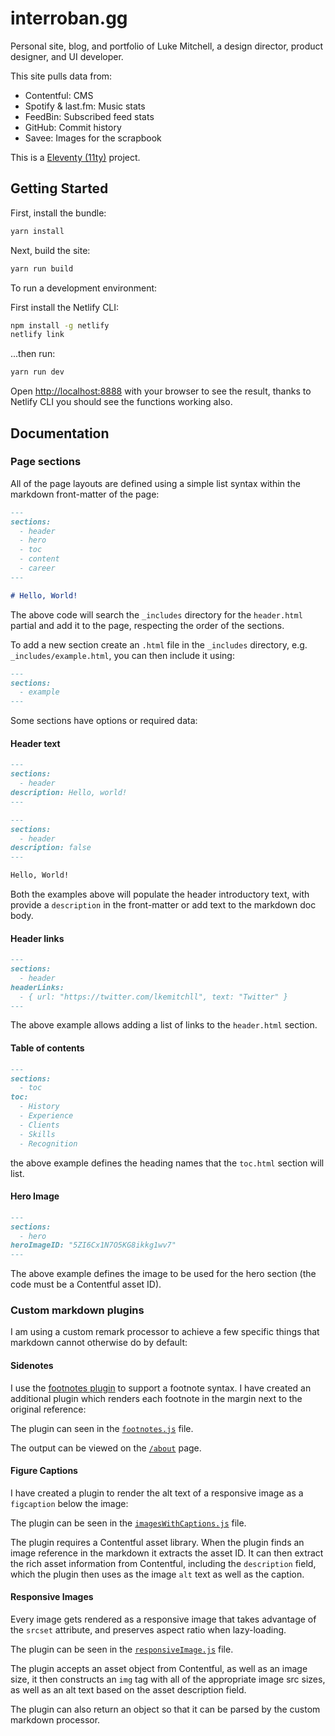 # interroban.gg

Personal site, blog, and portfolio of Luke Mitchell, a design director, product
designer, and UI developer.

This site pulls data from:

- Contentful: CMS
- Spotify & last.fm: Music stats
- FeedBin: Subscribed feed stats
- GitHub: Commit history
- Savee: Images for the scrapbook

This is a [Eleventy (11ty)](https://www.11ty.dev) project.

## Getting Started

First, install the bundle:

```bash
yarn install
```

Next, build the site:

```bash
yarn run build
```

To run a development environment:

First install the Netlify CLI:

```bash
npm install -g netlify
netlify link
```

...then run:

```bash
yarn run dev
```

Open [http://localhost:8888](http://localhost:8888) with your browser to see
the result, thanks to Netlify CLI you should see the functions working also.

## Documentation

### Page sections

All of the page layouts are defined using a simple list syntax within the markdown front-matter of the page:

```markdown
---
sections:
  - header
  - hero
  - toc
  - content
  - career
---

# Hello, World!
```

The above code will search the `_includes` directory for the `header.html` partial and add it to the page, respecting the order of the sections.

To add a new section create an `.html` file in the `_includes` directory, e.g. `_includes/example.html`, you can then include it using:

```markdown
---
sections:
  - example
---
```

Some sections have options or required data:

#### Header text

```markdown
---
sections:
  - header
description: Hello, world!
---
```

```markdown
---
sections:
  - header
description: false
---

Hello, World!
```

Both the examples above will populate the header introductory text, with provide a `description` in the front-matter or add text to the markdown doc body.

#### Header links

```markdown
---
sections:
  - header
headerLinks:
  - { url: "https://twitter.com/lkemitchll", text: "Twitter" }
---
```

The above example allows adding a list of links to the `header.html` section.

#### Table of contents

```markdown
---
sections:
  - toc
toc:
  - History
  - Experience
  - Clients
  - Skills
  - Recognition
```

the above example defines the heading names that the `toc.html` section will list.

#### Hero Image

```markdown
---
sections:
  - hero
heroImageID: "5ZI6Cx1N7O5KG8ikkg1wv7"
---
```

The above example defines the image to be used for the hero section (the code must be a Contentful asset ID).

### Custom markdown plugins

I am using a custom remark processor to achieve a few specific things that markdown cannot otherwise do by default:

#### Sidenotes

I use the [footnotes plugin](https://github.com/remarkjs/remark-footnotes) to support a footnote syntax. I have created an additional plugin which renders each footnote in the margin next to the original reference:

The plugin can seen in the [`footnotes.js`](https://github.com/LkeMitchll/interroban.gg/blob/main/plugins/remark/footnotes.js) file.

The output can be viewed on the [`/about`](https://interroban.gg/about) page.

#### Figure Captions

I have created a plugin to render the alt text of a responsive image as a `figcaption` below the image:

The plugin can be seen in the [`imagesWithCaptions.js`](https://github.com/LkeMitchll/interroban.gg/blob/main/plugins/remark/imagesWithCaptions.js) file.

The plugin requires a Contentful asset library. When the plugin finds an image reference in the markdown it extracts the asset ID. It can then extract the rich asset information from Contentful, including the `description` field, which the plugin then uses as the image `alt` text as well as the caption.

#### Responsive Images

Every image gets rendered as a responsive image that takes advantage of the `srcset` attribute, and preserves aspect ratio when lazy-loading.

The plugin can be seen in the [`responsiveImage.js`](https://github.com/LkeMitchll/interroban.gg/blob/main/shortcodes/responsiveImage.js) file.

The plugin accepts an asset object from Contentful, as well as an image size, it then constructs an `img` tag with all of the appropriate image src sizes, as well as an alt text based on the asset description field.

The plugin can also return an object so that it can be parsed by the custom markdown processor.
